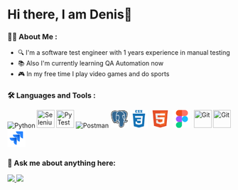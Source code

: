 
<h1>
Hi there, I am Denis👋  
</h1>

### :man_technologist: About Me :
- :mag: I'm a software test engineer with 1 years experience in manual testing
- 📚 Also I'm currently learning QA Automation now
- :video_game: In my free time I play video games and do sports

### :hammer_and_wrench: Languages and Tools :
<div>
<img src="https://www.vectorlogo.zone/logos/python/python-icon.svg" title="Python" width="40">
<img src="https://img.icons8.com/stickers/344/selenium-test-automation.png" title="Selenium" width="40" height="40">
<img src="https://upload.wikimedia.org/wikipedia/commons/b/ba/Pytest_logo.svg" title="PyTest" width="40" height="40">
<img src="https://img.icons8.com/external-tal-revivo-color-tal-revivo/344/external-postman-is-the-only-complete-api-development-environment-logo-color-tal-revivo.png" title="Postman" width="40">
<img src="https://raw.githubusercontent.com/devicons/devicon/1119b9f84c0290e0f0b38982099a2bd027a48bf1/icons/postgresql/postgresql-original.svg" title="postgresql" alt="postgresql" width="40">
   <img src="https://github.com/devicons/devicon/blob/master/icons/css3/css3-plain-wordmark.svg"  title="CSS3" alt="CSS" width="40" height="40"/>&nbsp;
  <img src="https://github.com/devicons/devicon/blob/master/icons/html5/html5-original.svg" title="HTML5" alt="HTML" width="40" height="40"/>&nbsp;
   <img src="https://raw.githubusercontent.com/devicons/devicon/1119b9f84c0290e0f0b38982099a2bd027a48bf1/icons/figma/figma-original.svg" alt="figma" width="40" height="40"/>&nbsp;
  <img src="https://www.vectorlogo.zone/logos/git-scm/git-scm-icon.svg" title="Git" **alt="Git" width="40" height="40"/>
  <img src="https://upload.wikimedia.org/wikipedia/commons/f/fa/Microsoft_Azure.svg" title="Git" **alt="Azure" width="40" height="40"/>
  <img src="https://raw.githubusercontent.com/devicons/devicon/1119b9f84c0290e0f0b38982099a2bd027a48bf1/icons/jira/jira-original.svg" title="jira" alt="AWS" width="40" height="40"/>&nbsp;
</div>

### 💬 Ask me about anything here: 
<div id="badges"> 
<a href="https://t.me/DenisRuban"> 
<img src= "https://www.vectorlogo.zone/logos/telegram/telegram-tile.svg" width="30" " ">
</a>
  <a href="https://www.linkedin.com/in/denis-ruban-673318218/">
  <img src= "https://www.vectorlogo.zone/logos/linkedin/linkedin-icon.svg" width="30" " ">
  </a>
  </div>
